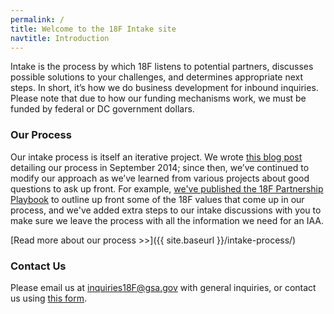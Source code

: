 ```yaml
---
permalink: /
title: Welcome to the 18F Intake site
navtitle: Introduction
---
```


Intake is the process by which 18F listens to potential partners, discusses possible solutions to your challenges, and determines appropriate next steps. In short, it’s how we do business development for inbound inquiries. Please note that due to how our funding mechanisms work, we must be funded by federal or DC government dollars.

### Our Process

Our intake process is itself an iterative project. We wrote [this blog post](https://18f.gsa.gov/2014/09/18/getting-to-work-for-the-american-people/) detailing our process in September 2014; since then, we’ve continued to modify our approach as we’ve learned from various projects about good questions to ask up front. For example, [we've published the 18F Partnership Playbook](https://18f.gsa.gov/2015/11/19/delivery-partnership-playbook/) to outline up front some of the 18F values that come up in our process, and we've added extra steps to our intake discussions with you to make sure we leave the process with all the information we need for an IAA.

[Read more about our process >>]({{ site.baseurl }}/intake-process/)

### Contact Us
Please email us at
[inquiries18F@gsa.gov](mailto:inquiries18f@gsa.gov) with general
inquiries, or contact us using [this
form](https://docs.google.com/a/gsa.gov/forms/d/1CDATOcmHy5HO2-pfPaG5cunVP7Wk5VCBsKommRmztLM/viewform).
